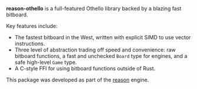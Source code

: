 **reason-othello** is a full-featured Othello library backed by a blazing fast bitboard.

Key features include:
 - The fastest bitboard in the West, written with explicit SIMD to use vector instructions. 
 - Three level of abstraction trading off speed and convenience: raw bitboard functions, a fast and unchecked `Board` type for engines, and a safe high-level `Game` type.
 - A C-style FFI for using bitboard functions outside of Rust.

This package was developed as part of the [reason](https://github.com/maxwells-daemons/reason/) engine.